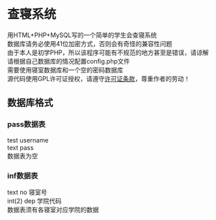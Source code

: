 # 查寝系统
用HTML+PHP+MySQL写的一个简单的学生会查寝系统  <br/>
数据库请务必使用41位加密方式，否则会有奇怪的兼容性问题  <br/>
由于本人是初学PHP，所以该程序可能有不规范的地方甚至是错误，请谅解 <br/>
请根据自己数据库的情况配置config.php文件 <br/>
需要使用寝室数据库和一个空的密码数据库  <br/>
源代码使用GPL许可证授权，请遵守<a href="https://github.com/qwgg9654/chaqin/blob/master/LICENSE">许可证条款</a>，尊重作者的劳动！  <br/>
## 数据库格式
### pass数据表 
test username  <br/>
text pass  <br/>
数据表为空  <br/>
### inf数据表 
text     no     寝室号  <br/>
int(2)   dep    学院代码  <br/>
数据表须有各寝室对应学院的数据  <br/>